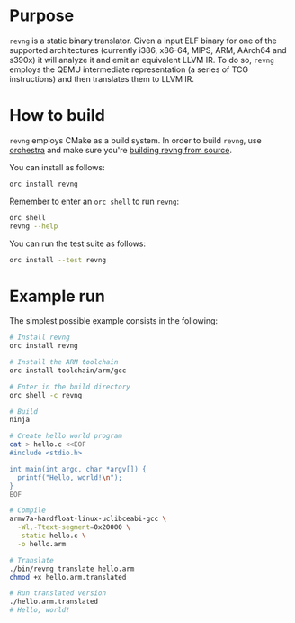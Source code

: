 # Purpose

`revng` is a static binary translator. Given a input ELF binary for one of the supported architectures (currently i386, x86-64, MIPS, ARM, AArch64 and s390x) it will analyze it and emit an equivalent LLVM IR. To do so, `revng` employs the QEMU intermediate representation (a series of TCG instructions) and then translates them to LLVM IR.

# How to build

`revng` employs CMake as a build system.
In order to build `revng`, use [orchestra](https://github.com/revng/orchestra) and make sure you're [building revng from source](https://github.com/revng/orchestra#building-from-source).

You can install as follows:

```sh
orc install revng
```

Remember to enter an `orc shell` to run `revng`:

```sh
orc shell
revng --help
```

You can run the test suite as follows:

```sh
orc install --test revng
```

# Example run

The simplest possible example consists in the following:

```sh
# Install revng
orc install revng

# Install the ARM toolchain
orc install toolchain/arm/gcc

# Enter in the build directory
orc shell -c revng

# Build
ninja

# Create hello world program
cat > hello.c <<EOF
#include <stdio.h>

int main(int argc, char *argv[]) {
  printf("Hello, world!\n");
}
EOF

# Compile
armv7a-hardfloat-linux-uclibceabi-gcc \
  -Wl,-Ttext-segment=0x20000 \
  -static hello.c \
  -o hello.arm

# Translate
./bin/revng translate hello.arm
chmod +x hello.arm.translated

# Run translated version
./hello.arm.translated
# Hello, world!
```
